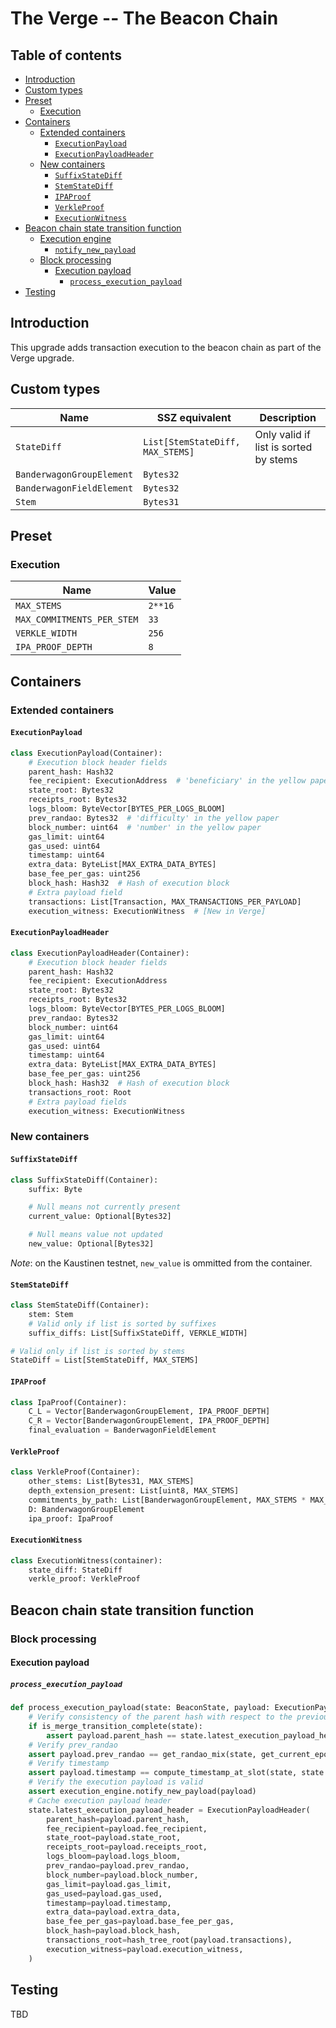 # The Verge -- The Beacon Chain

## Table of contents

<!-- TOC -->
<!-- START doctoc generated TOC please keep comment here to allow auto update -->
<!-- DON'T EDIT THIS SECTION, INSTEAD RE-RUN doctoc TO UPDATE -->

- [Introduction](#introduction)
- [Custom types](#custom-types)
- [Preset](#preset)
  - [Execution](#execution)
- [Containers](#containers)
  - [Extended containers](#extended-containers)
    - [`ExecutionPayload`](#executionpayload)
    - [`ExecutionPayloadHeader`](#executionpayloadheader)
  - [New containers](#new-containers)
    - [`SuffixStateDiff`](#suffixstatediff)
    - [`StemStateDiff`](#stemstatediff)
    - [`IPAProof`](#ipaproof)
    - [`VerkleProof`](#verkleproof)
    - [`ExecutionWitness`](#executionwitness)
- [Beacon chain state transition function](#beacon-chain-state-transition-function)
  - [Execution engine](#execution-engine)
    - [`notify_new_payload`](#notify_new_payload)
  - [Block processing](#block-processing)
    - [Execution payload](#execution-payload)
      - [`process_execution_payload`](#process_execution_payload)
- [Testing](#testing)

<!-- END doctoc generated TOC please keep comment here to allow auto update -->
<!-- /TOC -->

## Introduction

This upgrade adds transaction execution to the beacon chain as part of the Verge upgrade.

## Custom types

| Name | SSZ equivalent | Description |
| - | - | - |
| `StateDiff` | `List[StemStateDiff, MAX_STEMS]` | Only valid if list is sorted by stems |
| `BanderwagonGroupElement` | `Bytes32` | |
| `BanderwagonFieldElement` | `Bytes32` | |
| `Stem` | `Bytes31` | |

## Preset

### Execution

| Name | Value |
| - | - |
| `MAX_STEMS` | `2**16` |
| `MAX_COMMITMENTS_PER_STEM` | `33` |
| `VERKLE_WIDTH` | `256` |
| `IPA_PROOF_DEPTH` | `8` |

## Containers

### Extended containers

#### `ExecutionPayload`

```python
class ExecutionPayload(Container):
    # Execution block header fields
    parent_hash: Hash32
    fee_recipient: ExecutionAddress  # 'beneficiary' in the yellow paper
    state_root: Bytes32
    receipts_root: Bytes32
    logs_bloom: ByteVector[BYTES_PER_LOGS_BLOOM]
    prev_randao: Bytes32  # 'difficulty' in the yellow paper
    block_number: uint64  # 'number' in the yellow paper
    gas_limit: uint64
    gas_used: uint64
    timestamp: uint64
    extra_data: ByteList[MAX_EXTRA_DATA_BYTES]
    base_fee_per_gas: uint256
    block_hash: Hash32  # Hash of execution block
    # Extra payload field
    transactions: List[Transaction, MAX_TRANSACTIONS_PER_PAYLOAD]
    execution_witness: ExecutionWitness  # [New in Verge]
```

#### `ExecutionPayloadHeader`

```python
class ExecutionPayloadHeader(Container):
    # Execution block header fields
    parent_hash: Hash32
    fee_recipient: ExecutionAddress
    state_root: Bytes32
    receipts_root: Bytes32
    logs_bloom: ByteVector[BYTES_PER_LOGS_BLOOM]
    prev_randao: Bytes32
    block_number: uint64
    gas_limit: uint64
    gas_used: uint64
    timestamp: uint64
    extra_data: ByteList[MAX_EXTRA_DATA_BYTES]
    base_fee_per_gas: uint256
    block_hash: Hash32  # Hash of execution block
    transactions_root: Root
    # Extra payload fields
    execution_witness: ExecutionWitness
```

### New containers

#### `SuffixStateDiff`

```python
class SuffixStateDiff(Container):
    suffix: Byte

    # Null means not currently present
    current_value: Optional[Bytes32]

    # Null means value not updated
    new_value: Optional[Bytes32]
```

*Note*: on the Kaustinen testnet, `new_value` is ommitted from the container.

#### `StemStateDiff`

```python
class StemStateDiff(Container):
    stem: Stem
    # Valid only if list is sorted by suffixes
    suffix_diffs: List[SuffixStateDiff, VERKLE_WIDTH]
```

```python
# Valid only if list is sorted by stems
StateDiff = List[StemStateDiff, MAX_STEMS]
```

#### `IPAProof`

```python
class IpaProof(Container):
    C_L = Vector[BanderwagonGroupElement, IPA_PROOF_DEPTH]
    C_R = Vector[BanderwagonGroupElement, IPA_PROOF_DEPTH]
    final_evaluation = BanderwagonFieldElement
```

#### `VerkleProof`

```python
class VerkleProof(Container):
    other_stems: List[Bytes31, MAX_STEMS]
    depth_extension_present: List[uint8, MAX_STEMS]
    commitments_by_path: List[BanderwagonGroupElement, MAX_STEMS * MAX_COMMITMENTS_PER_STEM]
    D: BanderwagonGroupElement
    ipa_proof: IpaProof
```

#### `ExecutionWitness`

```python
class ExecutionWitness(container):
    state_diff: StateDiff
    verkle_proof: VerkleProof
```

## Beacon chain state transition function

### Block processing

#### Execution payload

##### `process_execution_payload`

```python
def process_execution_payload(state: BeaconState, payload: ExecutionPayload, execution_engine: ExecutionEngine) -> None:
    # Verify consistency of the parent hash with respect to the previous execution payload header
    if is_merge_transition_complete(state):
        assert payload.parent_hash == state.latest_execution_payload_header.block_hash
    # Verify prev_randao
    assert payload.prev_randao == get_randao_mix(state, get_current_epoch(state))
    # Verify timestamp
    assert payload.timestamp == compute_timestamp_at_slot(state, state.slot)
    # Verify the execution payload is valid
    assert execution_engine.notify_new_payload(payload)
    # Cache execution payload header
    state.latest_execution_payload_header = ExecutionPayloadHeader(
        parent_hash=payload.parent_hash,
        fee_recipient=payload.fee_recipient,
        state_root=payload.state_root,
        receipts_root=payload.receipts_root,
        logs_bloom=payload.logs_bloom,
        prev_randao=payload.prev_randao,
        block_number=payload.block_number,
        gas_limit=payload.gas_limit,
        gas_used=payload.gas_used,
        timestamp=payload.timestamp,
        extra_data=payload.extra_data,
        base_fee_per_gas=payload.base_fee_per_gas,
        block_hash=payload.block_hash,
        transactions_root=hash_tree_root(payload.transactions),
        execution_witness=payload.execution_witness,
    )
```

## Testing

TBD